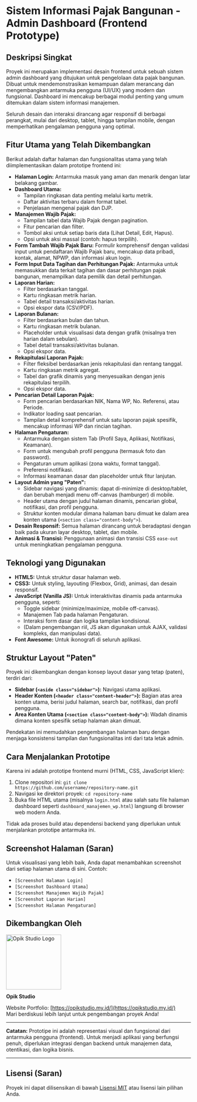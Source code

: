 # Sistem Informasi Pajak Bangunan - Admin Dashboard (Frontend Prototype)

## Deskripsi Singkat

Proyek ini merupakan implementasi desain frontend untuk sebuah sistem admin dashboard yang ditujukan untuk pengelolaan data pajak bangunan. Dibuat untuk mendemonstrasikan kemampuan dalam merancang dan mengembangkan antarmuka pengguna (UI/UX) yang modern dan fungsional. Dashboard ini mencakup berbagai modul penting yang umum ditemukan dalam sistem informasi manajemen.

Seluruh desain dan interaksi dirancang agar responsif di berbagai perangkat, mulai dari desktop, tablet, hingga tampilan mobile, dengan memperhatikan pengalaman pengguna yang optimal.

## Fitur Utama yang Telah Dikembangkan

Berikut adalah daftar halaman dan fungsionalitas utama yang telah diimplementasikan dalam prototipe frontend ini:

- **Halaman Login:** Antarmuka masuk yang aman dan menarik dengan latar belakang gambar.
- **Dashboard Utama:**
  - Tampilan ringkasan data penting melalui kartu metrik.
  - Daftar aktivitas terbaru dalam format tabel.
  - Penjelasan mengenai pajak dan DJP.
- **Manajemen Wajib Pajak:**
  - Tampilan tabel data Wajib Pajak dengan pagination.
  - Fitur pencarian dan filter.
  - Tombol aksi untuk setiap baris data (Lihat Detail, Edit, Hapus).
  - Opsi untuk aksi massal (contoh: hapus terpilih).
- **Form Tambah Wajib Pajak Baru:** Formulir komprehensif dengan validasi input untuk pendaftaran Wajib Pajak baru, mencakup data pribadi, kontak, alamat, NPWP, dan informasi akun login.
- **Form Input Data Tagihan dan Perhitungan Pajak:** Antarmuka untuk memasukkan data terkait tagihan dan dasar perhitungan pajak bangunan, menampilkan data pemilik dan detail perhitungan.
- **Laporan Harian:**
  - Filter berdasarkan tanggal.
  - Kartu ringkasan metrik harian.
  - Tabel detail transaksi/aktivitas harian.
  - Opsi ekspor data (CSV/PDF).
- **Laporan Bulanan:**
  - Filter berdasarkan bulan dan tahun.
  - Kartu ringkasan metrik bulanan.
  - Placeholder untuk visualisasi data dengan grafik (misalnya tren harian dalam sebulan).
  - Tabel detail transaksi/aktivitas bulanan.
  - Opsi ekspor data.
- **Rekapitulasi Laporan Pajak:**
  - Filter fleksibel berdasarkan jenis rekapitulasi dan rentang tanggal.
  - Kartu ringkasan metrik agregat.
  - Tabel dan grafik dinamis yang menyesuaikan dengan jenis rekapitulasi terpilih.
  - Opsi ekspor data.
- **Pencarian Detail Laporan Pajak:**
  - Form pencarian berdasarkan NIK, Nama WP, No. Referensi, atau Periode.
  - Indikator loading saat pencarian.
  - Tampilan detail komprehensif untuk satu laporan pajak spesifik, mencakup informasi WP dan rincian tagihan.
- **Halaman Pengaturan:**
  - Antarmuka dengan sistem Tab (Profil Saya, Aplikasi, Notifikasi, Keamanan).
  - Form untuk mengubah profil pengguna (termasuk foto dan password).
  - Pengaturan umum aplikasi (zona waktu, format tanggal).
  - Preferensi notifikasi.
  - Informasi keamanan dasar dan placeholder untuk fitur lanjutan.
- **Layout Admin yang "Paten":**
  - Sidebar navigasi yang dinamis: dapat di-minimize di desktop/tablet, dan berubah menjadi menu off-canvas (hamburger) di mobile.
  - Header utama dengan judul halaman dinamis, pencarian global, notifikasi, dan profil pengguna.
  - Struktur konten modular dimana halaman baru dimuat ke dalam area konten utama (`<section class="content-body">`).
- **Desain Responsif:** Semua halaman dirancang untuk beradaptasi dengan baik pada ukuran layar desktop, tablet, dan mobile.
- **Animasi & Transisi:** Penggunaan animasi dan transisi CSS `ease-out` untuk meningkatkan pengalaman pengguna.

## Teknologi yang Digunakan

- **HTML5:** Untuk struktur dasar halaman web.
- **CSS3:** Untuk styling, layouting (Flexbox, Grid), animasi, dan desain responsif.
- **JavaScript (Vanilla JS):** Untuk interaktivitas dinamis pada antarmuka pengguna, seperti:
  - Toggle sidebar (minimize/maximize, mobile off-canvas).
  - Manajemen Tab pada halaman Pengaturan.
  - Interaksi form dasar dan logika tampilan kondisional.
  - (Dalam pengembangan riil, JS akan digunakan untuk AJAX, validasi kompleks, dan manipulasi data).
- **Font Awesome:** Untuk ikonografi di seluruh aplikasi.

## Struktur Layout "Paten"

Proyek ini dikembangkan dengan konsep layout dasar yang tetap (paten), terdiri dari:

- **Sidebar (`<aside class="sidebar">`):** Navigasi utama aplikasi.
- **Header Konten (`<header class="content-header">`):** Bagian atas area konten utama, berisi judul halaman, search bar, notifikasi, dan profil pengguna.
- **Area Konten Utama (`<section class="content-body">`):** Wadah dinamis dimana konten spesifik setiap halaman akan dimuat.

Pendekatan ini memudahkan pengembangan halaman baru dengan menjaga konsistensi tampilan dan fungsionalitas inti dari tata letak admin.

## Cara Menjalankan Prototipe

Karena ini adalah prototipe frontend murni (HTML, CSS, JavaScript klien):

1.  Clone repositori ini: `git clone https://github.com/username/repository-name.git`
2.  Navigasi ke direktori proyek: `cd repository-name`
3.  Buka file HTML utama (misalnya `login.html` atau salah satu file halaman dashboard seperti `dashboard_manajemen_wp.html`) langsung di browser web modern Anda.

Tidak ada proses build atau dependensi backend yang diperlukan untuk menjalankan prototipe antarmuka ini.

## Screenshot Halaman (Saran)

Untuk visualisasi yang lebih baik, Anda dapat menambahkan screenshot dari setiap halaman utama di sini.
Contoh:

- `[Screenshot Halaman Login]`
- `[Screenshot Dashboard Utama]`
- `[Screenshot Manajemen Wajib Pajak]`
- `[Screenshot Laporan Harian]`
- `[Screenshot Halaman Pengaturan]`

## Dikembangkan Oleh

<p>
  <a href="https://opikstudio.my.id/" target="_blank">
    <img src="https://opikstudio.my.id/images/logo_White.png" alt="Opik Studio Logo" width="150" style="margin-bottom:10px;">
  </a>
  <br>
  <strong>Opik Studio</strong>
</p>

Website Portfolio: [https://opikstudio.my.id/](https://opikstudio.my.id/) <br>
Mari berdiskusi lebih lanjut untuk pengembangan proyek Anda!

---

**Catatan:** Prototipe ini adalah representasi visual dan fungsional dari antarmuka pengguna (frontend). Untuk menjadi aplikasi yang berfungsi penuh, diperlukan integrasi dengan backend untuk manajemen data, otentikasi, dan logika bisnis.

---

## Lisensi (Saran)

Proyek ini dapat dilisensikan di bawah [Lisensi MIT](https://opensource.org/licenses/MIT) atau lisensi lain pilihan Anda.
